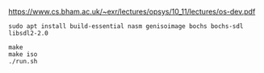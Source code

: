 https://www.cs.bham.ac.uk/~exr/lectures/opsys/10_11/lectures/os-dev.pdf

```
sudo apt install build-essential nasm genisoimage bochs bochs-sdl libsdl2-2.0
```

```
make
make iso
./run.sh
```
